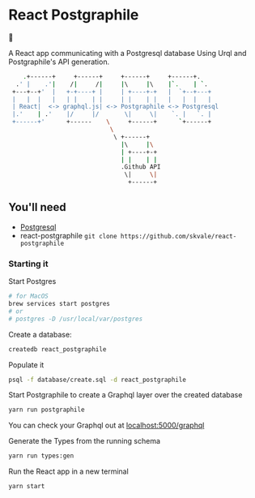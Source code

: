 # React Postgraphile

:construction:

A React app communicating with a Postgresql database
Using Urql and Postgraphile's API generation.

```sh
    .+------+     +------+     +------+     +------+.
  .' |    .'|    /|     /|     |\     |\    |`.    | `.
 +---+--+'  |   +-+----+ |     | +----+-+   |  `+--+---+
 |   |  |   |   | |    | |     | |    | |   |   |  |   |
 | React|  <-> graphql.js| <-> Postgraphile <-> Postgresql
 |.'    | .'    |/     |/       \|     \|    `. |   `. |
 +------+'      +------    \     +------+      `+------+
                            \
                             \ +------+
                               |\     |\
                               | +----+-+
                               | |    | |
                               .Github API
                                \|     \|
                                 +------+
```

## You'll need

* [Postgresql](https://www.postgresql.org/download/)
* react-postgraphile `git clone https://github.com/skvale/react-postgraphile`

### Starting it

Start Postgres

```sh
# for MacOS
brew services start postgres
# or
# postgres -D /usr/local/var/postgres
```

Create a database:

```sh
createdb react_postgraphile
```

Populate it

```sh
psql -f database/create.sql -d react_postgraphile
```

Start Postgraphile to create a Graphql layer over the created database

```sh
yarn run postgraphile
```

You can check your Graphql out at [localhost:5000/graphql](http://localhost:5000/graphql)

Generate the Types from the running schema

```sh
yarn run types:gen
```

Run the React app in a new terminal

```sh
yarn start
```
